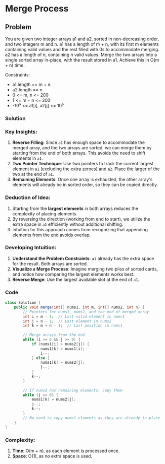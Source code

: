 # Merge Process
## Problem
You are given two integer arrays a1 and a2, sorted in non-decreasing order, and two integers m and n. a1 has a length of m + n, with its first m elements containing valid values and the rest filled with 0s to accommodate merging. a2 has a length of n, containing n valid values. Merge the two arrays into a single sorted array in-place, with the result stored in a1. Achieve this in O(m + n) time.

Constraints:
- a1.length == m + n
- a2.length == n
- 0 <= m, n <= 200
- 1 <= m + n <= 200
- -10⁹ <= a1[i], a2[j] <= 10⁹

### Solution
### Key Insights:
1. **Reverse Filling**: Since `a1` has enough space to accommodate the merged array, and the two arrays are sorted, we can merge them by starting from the end of both arrays. This avoids the need to shift elements in `a1`.
2. **Two Pointer Technique**: Use two pointers to track the current largest element in `a1` (excluding the extra zeroes) and `a2`. Place the larger of the two at the end of `a1`.
3. **Remaining Elements**: Once one array is exhausted, the other array's elements will already be in sorted order, so they can be copied directly.

### Deduction of Idea:
1. Starting from the **largest elements** in both arrays reduces the complexity of placing elements.
2. By reversing the direction (working from end to start), we utilize the extra space in `a1` efficiently without additional shifting.
3. Intuition for this approach comes from recognizing that appending elements from the end avoids overlap.

### Developing Intuition:
1. **Understand the Problem Constraints**: `a1` already has the extra space for the result. Both arrays are sorted.
2. **Visualize a Merge Process**: Imagine merging two piles of sorted cards, and notice how comparing the largest elements works best.
3. **Reverse Merge**: Use the largest available slot at the end of `a1`.

### Code
```java
class Solution {
    public void merge(int[] nums1, int m, int[] nums2, int n) {
        // Pointers for nums1, nums2, and the end of merged array
        int i = m - 1;  // Last valid element in nums1
        int j = n - 1;  // Last element in nums2
        int k = m + n - 1;  // Last position in nums1
        
        // Merge arrays from the end
        while (i >= 0 && j >= 0) {
            if (nums1[i] > nums2[j]) {
                nums1[k] = nums1[i];
                i--;
            } else {
                nums1[k] = nums2[j];
                j--;
            }
            k--;
        }
        
        // If nums2 has remaining elements, copy them
        while (j >= 0) {
            nums1[k] = nums2[j];
            j--;
            k--;
        }
        // No need to copy nums1 elements as they are already in place
    }
}
```

### Complexity:
1. **Time**: O(m + n), as each element is processed once.
2. **Space**: O(1), as no extra space is used.
